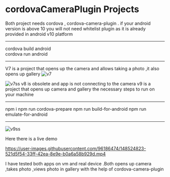 # cordovaCameraPlugin Projects

Both project needs cordova , cordova-camera-plugin .  if your android version is above 10 you will not need whitelist plugin as it is already provided in android v10 platform 
*************************
cordova build android  
cordova run android  
*************************
V7 is a project that opens up the camera and allows taking a photo ,it also opens up gallery
![v7](https://user-images.githubusercontent.com/96186474/148524741-5472789a-20f0-4174-929c-6f9568abf179.jpeg)


![v7ss](https://user-images.githubusercontent.com/96186474/148524614-b3b88eeb-d9cb-46a1-bc52-c01e82dca13d.jpeg)
v8 is obsolete and app is not connecting to the camera 
v9 is a project that opens up camera and gallery 
the necessary steps to run on your machine 
*********************************************
npm i
npm run cordova-prepare
npm run build-for-android
npm run emulate-for-android
*********************************************

![v9ss](https://user-images.githubusercontent.com/96186474/148524546-3eab186b-c7a7-4cf2-ad9a-96e9aab09a46.jpeg)

Here there is a live demo

https://user-images.githubusercontent.com/96186474/148524823-521d5f54-33ff-42ea-8e9e-b0a6a58b929d.mp4

I have tested both apps on vm and real device .Both opens up camera ,takes photo ,views photo in gallery with the help of cordova-camera-plugin

